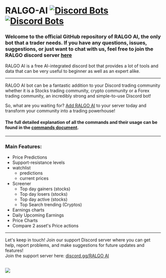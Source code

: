 # RALGO-AI [![Discord Bots](https://top.gg/api/widget/servers/929247872849960970.svg)![Discord Bots](https://top.gg/api/widget/upvotes/929247872849960970.svg?noavatar=true)](https://top.gg/bot/929247872849960970)

### Welcome to the official GitHub repository of RALGO AI, the only bot that a trader needs. If you have any questions, issues, suggestions, or just want to chat with us, feel free to join the RALGO discord server [here](https://discord.gg/AWP4eywqZW)
RALGO AI is a free AI-integrated discord bot that provides a lot of tools and data that can be very useful to beginner as well as an expert alike.

------

RALGO AI bot can be a fantastic addition to your Discord trading community whether it is a Stocks trading community, crypto community or a Forex trading community, an incredibly strong and simple-to-use Discord bot!

So, what are you waiting for? [Add RALGO AI](https://discord.com/api/oauth2/authorize?client_id=929247872849960970&permissions=285615443008&scope=bot%20applications.commands) to your server today and transform your community into a trading powerhouse!

#### The full detailed explanation of all the commands and their usage can be found in the [commands document](https://github.com/rudra-5/RALGO-AI/blob/main/commands.md).

----
### Main Features:
+ Price Predictions
+ Support-resistance levels
+ watchlist
  + predictions
  + current prices
+ Screener
  + Top day gainers (stocks)
  + Top day losers (stocks)
  + Top day active (stocks)
  + Top Search trending (Cryptos)
+ Earnings charts
+ Daily Upcoming Earnings
+ Price Charts
+ Compare 2 asset's Price actions

----

Let's keep in touch! Join our support Discord server where you can get help, report problems, and make suggestions for future updates and features!<br>
Join the support server here: [discord.gg/RALGO AI](https://discord.gg/AWP4eywqZW)
<br><br>

<a href="https://top.gg/bot/929247872849960970">
  <img src="https://top.gg/api/widget/929247872849960970.svg">
</a>



